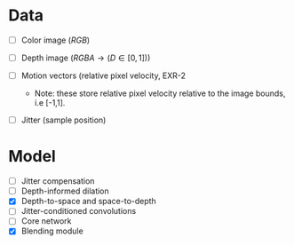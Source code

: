 # Data
- [ ] Color image $(RGB)$
- [ ] Depth image $(RGBA \to (D \in [0,1]))$
- [ ] Motion vectors (relative pixel velocity, EXR-2
  - Note: these store relative pixel velocity relative to the image bounds, i.e [-1,1]. 
- [ ] Jitter (sample position)


# Model
- [ ] Jitter compensation
- [ ] Depth-informed dilation
- [x] Depth-to-space and space-to-depth
- [ ] Jitter-conditioned convolutions
- [ ] Core network 
- [x] Blending module

